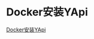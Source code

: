 # Docker安装YApi

[Docker安装YApi](https://www.cnblogs.com/woshimrf/p/docker-install-yapi.html)


<comment/>